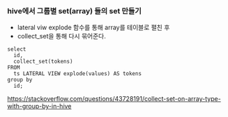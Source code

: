 ### hive에서 그룹별 set(array) 들의 set 만들기

* lateral viw explode 함수를 통해 array를 테이블로 펼친 후
* collect_set을 통해 다시 묶어준다.

```
select 
  id, 
  collect_set(tokens) 
FROM
  ts LATERAL VIEW explode(values) AS tokens
group by
  id;
```

https://stackoverflow.com/questions/43728191/collect-set-on-array-type-with-group-by-in-hive
